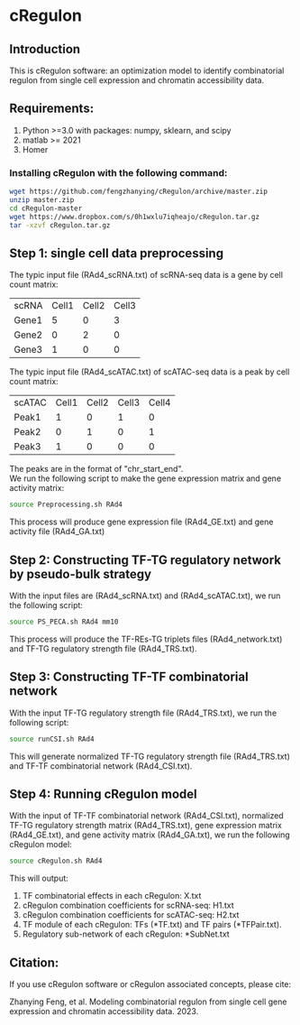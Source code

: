 # cRegulon

## Introduction
This is cRegulon software: an optimization model to identify combinatorial regulon from single cell expression and chromatin accessibility data.
## Requirements:
1. Python >=3.0 with packages: numpy, sklearn, and scipy <br>
2. matlab >= 2021
3. Homer

### Installing cRegulon with the following command:
```bash
wget https://github.com/fengzhanying/cRegulon/archive/master.zip
unzip master.zip
cd cRegulon-master
wget https://www.dropbox.com/s/0h1wxlu7iqheajo/cRegulon.tar.gz
tar -xzvf cRegulon.tar.gz
```
## Step 1: single cell data preprocessing
The typic input file (RAd4_scRNA.txt) of scRNA-seq data is a gene by cell count matrix: <br>
<table>
  <tr>
    <td>scRNA</td>
    <td>Cell1</td>
    <td>Cell2</td>
    <td>Cell3</td>
  </tr>
  <tr>
    <td>Gene1</td>
    <td>5</td>
    <td>0</td>
    <td>3</td>
  </tr>
  <tr>
    <td>Gene2</td>
    <td>0</td>
    <td>2</td>
    <td>0</td>
  </tr>
  <tr>
    <td>Gene3</td>
    <td>1</td>
    <td>0</td>
    <td>0</td>
  </tr>
</table>
The typic input file (RAd4_scATAC.txt) of scATAC-seq data is a peak by cell count matrix:
<table>
  <tr>
    <td>scATAC</td>
    <td>Cell1</td>
    <td>Cell2</td>
    <td>Cell3</td>
    <td>Cell4</td>
  </tr>
  <tr>
    <td>Peak1</td>
    <td>1</td>
    <td>0</td>
    <td>1</td>
    <td>0</td>
  </tr>
  <tr>
    <td>Peak2</td>
    <td>0</td>
    <td>1</td>
    <td>0</td>
    <td>1</td>
  </tr>
  <tr>
    <td>Peak3</td>
    <td>1</td>
    <td>0</td>
    <td>0</td>
    <td>0</td>
  </tr>
</table>
The peaks are in the format of "chr_start_end". <br>
We run the following script to make the gene expression matrix and gene activity matrix:

```bash
source Preprocessing.sh RAd4
```
This process will produce gene expression file (RAd4_GE.txt) and gene activity file (RAd4_GA.txt)

## Step 2: Constructing TF-TG regulatory network by pseudo-bulk strategy
With the input files are (RAd4_scRNA.txt) and (RAd4_scATAC.txt), we run the following script:
```bash
source PS_PECA.sh RAd4 mm10
```
This process will produce the TF-REs-TG triplets files (RAd4_network.txt) and TF-TG regulatory strength file (RAd4_TRS.txt).
## Step 3: Constructing TF-TF combinatorial network
With the input TF-TG regulatory strength file (RAd4_TRS.txt), we run the following script:
```bash
source runCSI.sh RAd4
```
This will generate normalized TF-TG regulatory strength file (RAd4_TRS.txt) and TF-TF combinatorial network (RAd4_CSI.txt).
## Step 4: Running cRegulon model
With the input of TF-TF combinatorial network (RAd4_CSI.txt), normalized TF-TG regulatory strength matrix (RAd4_TRS.txt), gene expression matrix (RAd4_GE.txt), and gene activity matrix (RAd4_GA.txt), we run the following cRegulon model:
```bash
source cRegulon.sh RAd4
```
This will output: <br>
1. TF combinatorial effects in each cRegulon: X.txt <br>
2. cRegulon combination coefficients for scRNA-seq: H1.txt <br>
3. cRegulon combination coefficients for scATAC-seq: H2.txt <br>
4. TF module of each cRegulon: TFs (*TF.txt) and TF pairs (*TFPair.txt).
5. Regulatory sub-network of each cRegulon: *SubNet.txt


## Citation:
If you use cRegulon software or cRegulon associated concepts, please cite:

Zhanying Feng, et al. Modeling combinatorial regulon from single cell gene expression and chromatin accessibility data. 2023.
